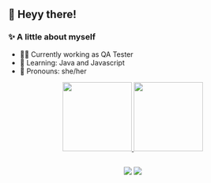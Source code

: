 ## 💙 Heyy there!

### ✨ A little about myself

- 👩‍💻 Currently working as QA Tester
- 🌱 Learning: Java and Javascript
- 👩 Pronouns: she/her

<div align="center">
  <a href="https://github.com/thaisdmachado">
  <img height="140em" src="https://github-readme-stats.vercel.app/api?username=thaisdmachado&show_icons=true&theme=dracula&include_all_commits=true&count_private=true"/>
  <img height="140em" src="https://github-readme-stats.vercel.app/api/top-langs/?username=thaisdmachado&layout=compact&langs_count=7&theme=dracula"/>
</div>

##
  <div align="center">
     <a href="https://www.linkedin.com/in/thais-machado-256095142" target="_blank"><img src="https://img.shields.io/badge/-LinkedIn-%230077B5?style=for-the-badge&logo=linkedin&logoColor=white" target="_blank"></a> 
    <a href = "mailto:thaisdiniz45@gmail.com"><img src="https://img.shields.io/badge/-Gmail-%23333?style=for-the-badge&logo=gmail&logoColor=red" target="_blank"></a>
  </div>
